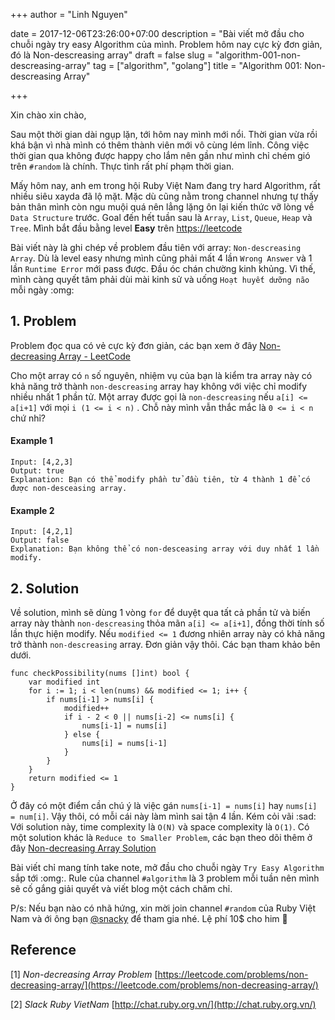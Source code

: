 +++
author = "Linh Nguyen"

date = 2017-12-06T23:26:00+07:00
description = "Bài viết mở đầu cho chuỗi ngày try easy Algorithm của mình. Problem hôm nay cực kỳ đơn giản, đó là Non-descreasing array"
draft = false
slug = "algorithm-001-non-descreasing-array"
tag = ["algorithm", "golang"]
title = "Algorithm 001: Non-descreasing Array"

+++

Xin chào xin chào,

Sau một thời gian dài ngụp lặn, tới hôm nay mình mới nổi. Thời gian vừa rồi khá bận vì nhà mình có thêm thành viên mới vô cùng lém lỉnh. Công việc thời gian qua không được happy cho lắm nên gần như mình chỉ chém gió trên `#random` là chính. Thực tình rất phí phạm thời gian.

Mấy hôm nay, anh em trong hội Ruby Việt Nam đang try hard Algorithm, rất nhiều siêu xayda đã lộ mặt. Mặc dù cũng nằm trong channel nhưng tự thấy bản thân mình còn ngu muội quá nên lẳng lặng ôn lại kiến thức vỡ lòng về `Data Structure` trước. Goal đến hết tuần sau là `Array`, `List`, `Queue`, `Heap` và `Tree`. Mình bắt đầu bằng level **Easy** trên [https://leetcode](https://leetcode.com/)

Bài viết này là ghi chép về problem đầu tiên với array: `Non-descreasing Array`. Dù là level easy nhưng mình cũng phải mất 4 lần `Wrong Answer` và 1 lần `Runtime Error` mới pass được. Đầu óc chán chường kinh khủng. Vì thế, mình càng quyết tâm phải dùi mài kinh sử và uống `Hoạt huyết dưỡng não` mỗi ngày :omg:

## 1. Problem

Problem đọc qua có vẻ cực kỳ đơn giản, các bạn xem ở đây [Non-decreasing Array - LeetCode](https://leetcode.com/problems/non-decreasing-array/)

Cho một array có `n` số nguyên, nhiệm vụ của bạn là kiểm tra array này có khả năng trở thành `non-descreasing` array hay không với việc chỉ modify nhiều nhất 1 phần tử. Một array được gọi là `non-descreasing`  nếu `a[i] <= a[i+1]` với mọi `i (1 <= i < n)` . Chỗ này mình vẫn thắc mắc là `0 <= i < n` chứ nhỉ?

#### Example 1
```golang
Input: [4,2,3]
Output: true
Explanation: Bạn có thể modify phần tử đầu tiên, từ 4 thành 1 để có được non-desceasing array.
```

#### Example 2
```golang
Input: [4,2,1]
Output: false
Explanation: Bạn không thể có non-desceasing array với duy nhất 1 lần modify.
```


## 2. Solution

Về solution, mình sẽ dùng 1 vòng `for` để duyệt qua tất cả phần tử và biến array này thành `non-descreasing` thỏa mãn `a[i] <= a[i+1]`, đồng thời tính số lần thực hiện modify. Nếu `modified <= 1` đương nhiên array này có khả năng trở thành `non-descreasing` array. Đơn giản vậy thôi. Các bạn tham khảo bên dưới.


```golang
func checkPossibility(nums []int) bool {
	var modified int
	for i := 1; i < len(nums) && modified <= 1; i++ {
		if nums[i-1] > nums[i] {
			modified++
			if i - 2 < 0 || nums[i-2] <= nums[i] {
				nums[i-1] = nums[i]
			} else {
				nums[i] = nums[i-1]
			}
		}
	}
	return modified <= 1
}
```

Ở đây có một điểm cần chú ý là việc gán `nums[i-1] = nums[i]` hay `nums[i] = num[i]`. Vậy thôi, có mỗi cái này làm mình sai tận 4 lần. Kém cỏi vãi :sad: Với solution này, time complexity là `O(N)` và space complexity là `O(1)`. Có một solution khác là `Reduce to Smaller Problem`, các bạn theo dõi thêm ở đây [Non-decreasing Array Solution](https://leetcode.com/problems/non-decreasing-array/solution/)

Bài viết chỉ mang tính take note, mở đầu cho chuỗi ngày `Try Easy Algorithm` sắp tới :omg:. Rule của channel `#algorithm` là 3 problem mỗi tuần nên mình sẽ cố gắng giải quyết và viết blog một cách chăm chỉ.

P/s: Nếu bạn nào có nhã hứng, xin mời join channel `#random` của Ruby Việt Nam và ới ông bạn [@snacky](https://thefullsnack.com/) để tham gia nhé. Lệ phí 10$ cho him :troll:

## Reference

[1] *Non-decreasing Array Problem* [https://leetcode.com/problems/non-decreasing-array/](https://leetcode.com/problems/non-decreasing-array/)

[2] *Slack Ruby VietNam* [http://chat.ruby.org.vn/](http://chat.ruby.org.vn/)
